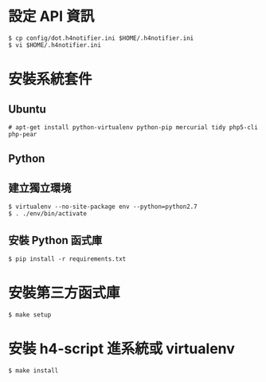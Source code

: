# 設定 API 資訊
    $ cp config/dot.h4notifier.ini $HOME/.h4notifier.ini
    $ vi $HOME/.h4notifier.ini

# 安裝系統套件

## Ubuntu
    # apt-get install python-virtualenv python-pip mercurial tidy php5-cli php-pear

## Python

## 建立獨立環境
    $ virtualenv --no-site-package env --python=python2.7
    $ . ./env/bin/activate

## 安裝 Python 函式庫
    $ pip install -r requirements.txt

# 安裝第三方函式庫
    $ make setup

# 安裝 h4-script 進系統或 virtualenv
    $ make install
